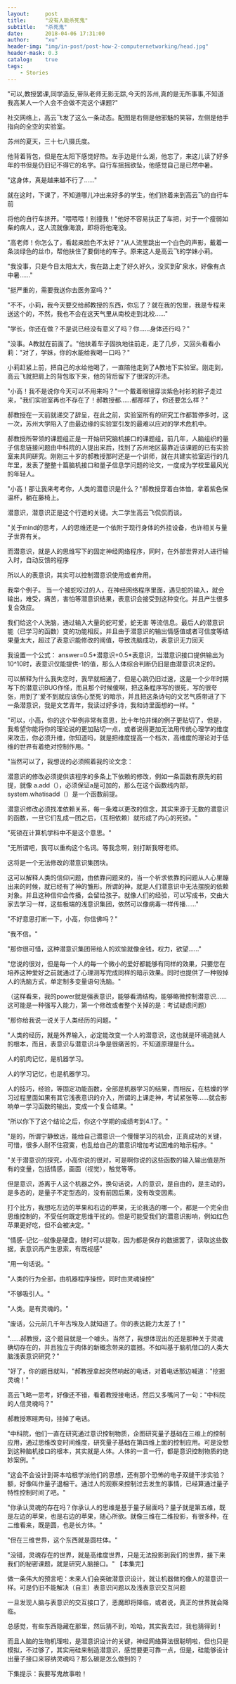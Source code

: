 ```yaml
---
layout:     post
title:      "没有人能杀死鬼"
subtitle:   "杀死鬼"
date:       2018-04-06 17:31:00
author:     "xu"
header-img: "img/in-post/post-how-2-computernetworking/head.jpg"
header-mask: 0.3
catalog:    true
tags:
    - Stories
---
```

&quot;可以,教授罢课,同学造反,带队老师无影无踪,今天的苏州,真的是无所事事,不知道我高某人一个人会不会做不完这个课题?&quot;

社交网络上，高云飞发了这么一条动态。配图是右侧是他邪魅的笑容，左侧是他手指向的全空的实验室。

苏州的夏天，三十七八摄氏度。

他背着背包，但是在太阳下感觉好热。左手边是什么湖，他忘了，来这儿读了好多年的书但是仍旧记不得它的名字。自行车摇摇欲坠，他感觉自己是已然中暑。

&quot;这身体，真是越来越不行了……&quot;

就在这时，下课了，不知道哪儿冲出来好多的学生，他们挤着来到高云飞的自行车前

将他的自行车挤开。&quot;喂喂喂！别撞我！&quot;他好不容易扶正了车把，对于一个瘦弱如柴的病人，这人流就像海浪，即将将他淹没。

 &quot;高老师！你怎么了，看起来脸色不太好？&quot;从人流里跳出一个白色的声影，戴着一条淡绿色的丝巾，帮他扶住了要倒地的车子。原来这人是高云飞的学妹小莉。

 &quot;我没事，只是今日太阳太大，我在路上走了好久好久，没买到矿泉水，好像有点中暑……&quot;

 &quot;挺严重的，需要我送你去医务室吗？&quot;

 &quot;不不，小莉，我今天要交给郝教授的东西，你忘了？就在我的包里，我是专程来送这个的，不然，我也不会在这天气里从南校走到北校……&quot;

 &quot;学长，你还在做？不是说已经没有意义了吗？你……身体还行吗？&quot;

 &quot;没事。A教就在前面了。&quot;他扶着车子固执地往前走，走了几步，又回头看看小莉：&quot;对了，学妹，你的水能给我喝一口吗？&quot;

 小莉赶紧上前，把自己的水给他喝了，一直陪他走到了A教地下实验室。刚走到，高云飞就把肩上的背包取下来，他的背后留下了很深的汗渍。

 &quot;小高！我不是说你今天可以不用来吗？&quot;一个戴着眼镜穿淡紫色衬衫的胖子走过来，&quot;我们实验室再也不存在了！郝教授都……都那样了，你还要怎么样？&quot;

 郝教授在一天前就递交了辞呈，在此之前，实验室所有的研究工作都暂停多时，这一次，苏州大学陷入了由最边缘的实验室引发的最难以应对的学术危机中。

 郝教授所带领的课题组正是一开始研究脑机接口的课题组，前几年，人脑组织的量子信息链接问题由中科院的人提出来后，找到了苏州地区最靠近该课题的已有实验室来共同研究。刚刚三十岁的郝教授那时还是一个讲师，就在共建实验室运行的几年里，发表了整整十篇脑机接口和量子信息学问题的论文，一度成为学校里最风光的年轻人。

 &quot;小高！那让我来考考你，人类的潜意识是什么？&quot;郝教授穿着白体恤，拿着紫色保温杯，躺在藤椅上。

 潜意识，潜意识正是这个行道的关键。大二学生高云飞侃侃而谈。

&quot;关于mind的思考，人的思维还是一个依附于现行身体的外挂设备，也许相关与量子世界有关。

而潜意识，就是人的思维写下的固定神经网络程序，同时，在外部世界对人进行输入时，自动反馈的程序

所以人的表意识，其实可以控制潜意识使用或者弃用。

我举个例子。 当一个被蛇咬过的人，在神经网络程序里面，遇见蛇的输入，就会输出，难受，痛苦，害怕等潜意识结果，表意识会接受到这种变化。并且产生很多复合效应。

我们给这个人洗脑，通过输入大量的蛇可爱，蛇无害 等流信息。最后人的潜意识能（已学习的函数）变的功能相反。并且由于潜意识的输出情感值或者可信度等结果量太大，超过了表意识能修改的阈值，导致洗脑成功，表意识无力回天

我设置一个公式： answer=0.5\*潜意识+0.5\*表意识，当潜意识接口提供输出为10^10时，表意识仅能提供-1的值，那么人体综合判断仍旧是由潜意识决定的。

可以解释为什么我失恋时，我早就相通了，但是心跳仍旧过速，这是一个少年时期写下的潜意识BUG作怪，而且那个时候傻啊，把这条程序写的很死，写的很夸张，用到了&#39;爱不到就应该伤心至死&#39;的暗示，并且把这条诗句的文艺气质带进了下一条潜意识，我是文艺青年，我读过好多诗，我和诗里面想的一样。&quot;

&quot;可以，小高，你的这个举例非常有意思，比十年怕井绳的例子更贴切了，但是，我希望你能将你的理论说的更加贴切一点，或者说得更加无法用传统心理学的维度来攻击，你必须升维，你知道吗，就是把维度提高一个档次，高维度的理论对于低维的世界有着绝对控制作用。&quot;

&quot;当然可以了，我想说的必须照着我的论文念：

潜意识的修改必须提供该程序的多条上下依赖的修改，例如一条函数有原先的前提，就像 a.add（），必须保证a是可加的，那么在这个函数线内部，system.whatisadd（）是一个函数前提。

潜意识修改必须找准依赖关系，每一条难以更改的信念，其实来源于无数的潜意识的函数，一旦它们乱成一团之后，（互相依赖）就形成了内心的死锁。&quot;

&quot;死锁在计算机学科中不是这个意思。&quot;

&quot;无所谓吧，我可以重构这个名词。等我念啊，别打断我呀老师。

这将是一个无法修改的潜意识集团块。

这可以解释人类的信仰问题，由依靠问题来的，当一个祈求依靠的问题从人心里蹦出来的时候，就已经有了神的雏形。所谓的神，就是人们潜意识中无法摆脱的依赖对象。并且这种信仰会传播，会留给孩子。就像人们的经验，可以写成书，交由大家去学习一样，这些极端的浅意识集团，依然可以像病毒一样传播……&quot;

&quot;不好意思打断一下，小高，你信佛吗？&quot;

&quot;我不信。&quot;

&quot;那你很可惜，这种潜意识集团带给人的欢愉就像金钱，权力，欲望……&quot;

&quot;您说的很对，但是每一个人的每一个微小的爱好都能够有同样的效果，只要您在培养这种爱好之前就通过了心理测写完成同样的暗示效果。同时也提供了一种毁掉人的洗脑方式，单定制多变量语句洗脑。&quot;

（这样看来，我的power就是强表意识，能够看清结构，能够略微控制潜意识……这可能是一种强写入能力，第一个修改或者整个关掉的是：考试疑虑问题）

&quot;那你给我说一说关于人类经历的问题。&quot;

&quot;人类的经历，就是外界输入，必定能改变一个人的潜意识，这也就是环境造就人的根本，而且，表意识与潜意识斗争是很痛苦的，不知道原理是什么。

人的肌肉记忆，是机器学习。

人的学习记忆，也是机器学习。

人的技巧，经验，等固定功能函数，全部是机器学习的结果，而相反，在枯燥的学习过程里面如果有其它浅表意识的介入，所谓的上课走神，考试紧张等……就会影响单一学习函数的输出，变成一个复合结果。&quot;

&quot;所以你下了这个结论之后，你这个学期的成绩考到4.1了。&quot;

&quot;是的，所谓宁静致远，能给自己潜意识一个慢慢学习的机会，正真成功的关键，可惜，很多人耐不住寂寞，也乱给自己的潜意识增加考试困难的暗示程序。&quot;

&quot;关于潜意识的探究，小高你说的很对，可是啊你说的这些函数的输入输出值是所有的变量，包括情感，画面（视觉），触觉等等。

但是意识，游离于人这个机器之外，换句话说，人的意识，是自由的，是主动的，是多态的，是量子不定型态的，没有前因后果，没有改变因素。

 打个比方，我想吃左边的苹果和右边的苹果，无论我选的哪一个，都是一个完全由思维控制的，不受任何既定思维干扰的。但是可能受我们的潜意识影响，例如红色苹果更好吃，但不会被决定。&quot;

&quot;情感··记忆···就像是硬盘，随时可以提取，因为都是保存的数据罢了，读取这些数据，表意识再产生思索，有既视感&quot;

&quot;用一句话说。&quot;

&quot;人类的行为全部，由机器程序操控，同时由灵魂操控&quot;

&quot;不够吸引人。&quot;

&quot;人类。是有灵魂的。&quot;

&quot;废话，公元前几千年古埃及人就知道了。你的表达能力太差了！&quot;

&quot;……郝教授，这个题目就是一个噱头。当然了，我想体现出的还是那种关于灵魂确切存在的，并且独立于肉体的新概念带来的震撼。不如叫基于脑机借口的人类大脑浅表意识研究？&quot;

&quot;好了，你的题目就叫，&quot;郝教授拿起突然响起的电话，对着电话那边喊道：&quot;挖掘灵魂！&quot;

高云飞略一思考，好像还不错，看着教授接电话，然后又多嘴问了一句：&quot;中科院的人信灵魂吗？&quot;

郝教授寒暄两句，挂掉了电话。

&quot;中科院，他们一直在研究通过意识控制物质，企图研究量子基础在三维上的控制应用，通过思维改变时间维度，研究量子基础在第四维上面的控制应用。可是没想到这种脑机接口的根本，其实就是人体。人体的一言一行，都是意识控制物质的绝妙案例。&quot;

&quot;这会不会设计到哥本哈根学派他们的思想，还有那个恐怖的电子双缝干涉实验？额，好像叫作量子退相干。通过人的观察来控制过去发生的事情，已经算通过量子特性控制时间了吧。&quot;

&quot;你承认灵魂的存在吗？你承认人的思维是基于量子层面吗？量子就是第五维，既是左边的苹果，也是右边的苹果，随心所欲。就像三维在二维投影，有很多种，在二维看来，既是圆，也是长方体。&quot;

&quot;但在三维世界，这个东西就是圆柱体。&quot;

&quot;没错，灵魂存在的世界，就是高维度世界，只是无法投影到我们的世界，接下来我们的秘密课题，就是研究人脑接口。&quot;
【本集完】


做一条伟大的预言吧：未来人们会突破潜意识设计，就让机器做的像人的潜意识一样。可是仍旧不能解决（自主）表意识问题以及浅表意识交互问题

一旦发现人脑与表意识的交互接口了，恶魔即将降临，或者说，真正的世界就会降临。



总感觉，有些东西隐藏在那里，然后猜不到，哈哈，其实我去过，我也猜得到！



而且人脑的生物机理啦，是潜意识设计的关键，神经网络算法很聪明啦，但也只是模拟，不过够了，其实用硅来制造潜意识，感觉要更可靠一点，但是，硅能够设计出量子接口来容纳灵魂吗？那么碳是怎么做到的？

下集提示：我要写鬼故事啦！
